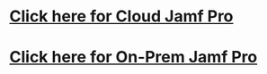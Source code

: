 # [Click here for Cloud Jamf Pro](https://gregknackstedt.com/Jamf_things/Documentation/Jamf%20Pro/Zero%20Touch%20Deployment/Cloud)

# [Click here for On-Prem Jamf Pro](https://gregknackstedt.com/Jamf_things/Documentation/Jamf%20Pro/Zero%20Touch%20Deployment/On-Prem)
